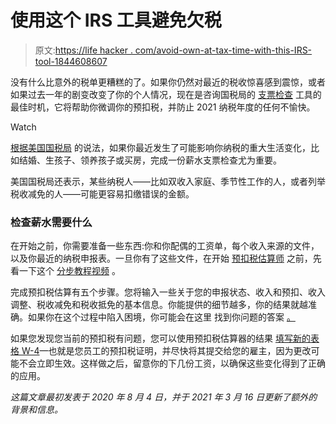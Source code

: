 # 使用这个 IRS 工具避免欠税

> 原文:[https://life hacker . com/avoid-own-at-tax-time-with-this-IRS-tool-1844608607](https://lifehacker.com/avoid-owing-at-tax-time-with-this-irs-tool-1844608607)

没有什么比意外的税单更糟糕的了。如果你仍然对最近的税收惊喜感到震惊，或者如果过去一年的剧变改变了你的个人情况，现在是咨询国税局的 [支票检查](https://www.irs.gov/paycheck-checkup) 工具的最佳时机，它将帮助你微调你的预扣税，并防止 2021 纳税年度的任何不愉快。

Watch

[根据美国国税局](https://www.irs.gov/individuals/tax-withholding-estimator) 的说法，如果你最近发生了可能影响你纳税的重大生活变化，比如结婚、生孩子、领养孩子或买房，完成一份薪水支票检查尤为重要。

美国国税局还表示，某些纳税人——比如双收入家庭、季节性工作的人，或者列举税收减免的人——可能更容易扣缴错误的金额。

### **检查薪水需要什么**

在开始之前，你需要准备一些东西:你和你配偶的工资单，每个收入来源的文件，以及你最近的纳税申报表。一旦你有了这些文件，在开始 [预扣税估算师](https://apps.irs.gov/app/tax-withholding-estimator) 之前，先看一下这个 [分步教程视频](https://www.youtube.com/watch?v=1AidmxJ1O9U) 。

完成预扣税估算有五个步骤。您将输入一些关于您的申报状态、收入和预扣、收入调整、税收减免和税收抵免的基本信息。你能提供的细节越多，你的结果就越准确。如果你在这个过程中陷入困境，你可能会在这里 找到你问题的答案 [。](https://www.irs.gov/individuals/tax-withholding-estimator-faqs)

如果您发现您当前的预扣税有问题，您可以使用预扣税估算器的结果 [填写新的表格 W-4](https://twocents.lifehacker.com/a-beginner-s-guide-to-filling-out-your-w-4-1792359834)—也就是您员工的预扣税证明，并尽快将其提交给您的雇主，因为更改可能不会立即生效。这样做之后，留意你的下几份工资，以确保这些变化得到了正确的应用。

*这篇文章最初发表于 2020 年 8 月 4 日，并于 2021 年 3 月 16 日更新了额外的背景和信息。*